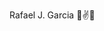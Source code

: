 Rafael J. Garcia 👋✌🚀

<!--
**rafajunior1992/rafajunior1992** is a ✨ _special_ ✨ repository because its `README.md` (this file) appears on your GitHub profile.

- 🔭 I’m currently working on Tecnology Information area facing to hardware.

- 🌱 I’m currently learning more about the PHP and the frameworks around the same.

- 📫 I'm 28 years old and always liked tecnology, but only it was after meeting developer area that I was really interested. I like new challenges and I'm very excited when I reach a goal, whether personal or professional.

- ⚡ Fun fact: With 23 years old I thought I was too old to change my carrer, however it was my friends and family that changed my mind, thereby I made a lot of friends and got it new opportunities in the tecnology area, making me pursue my goals even more.
